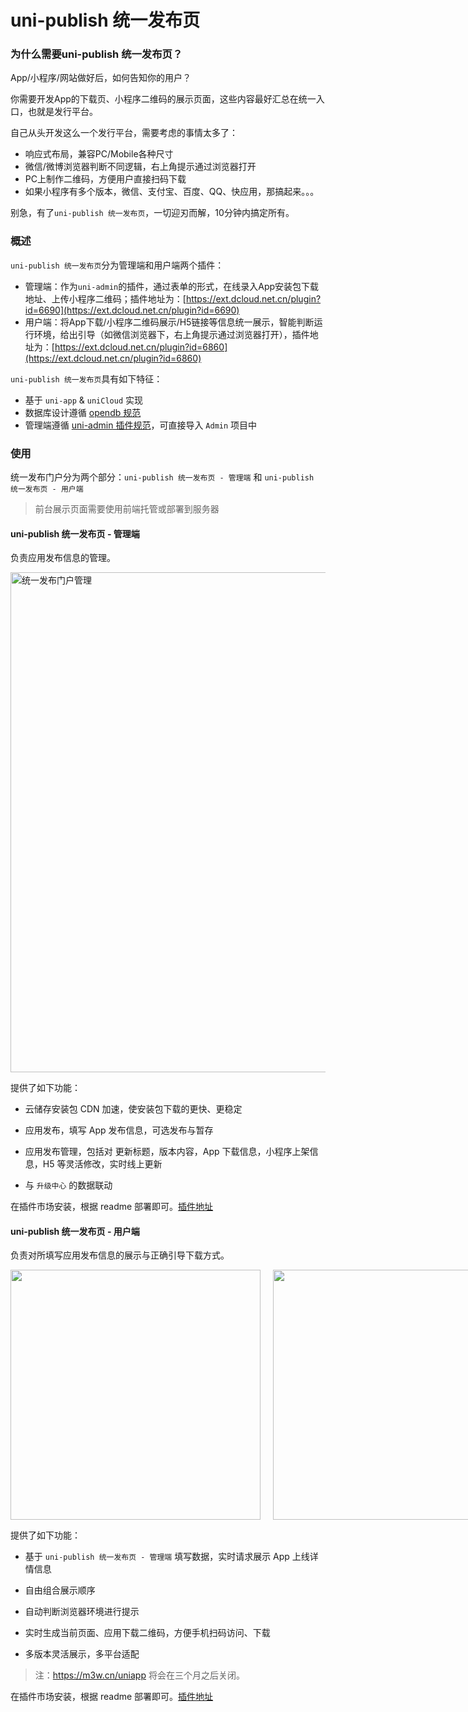 # uni-publish 统一发布页

### 为什么需要uni-publish 统一发布页？

App/小程序/网站做好后，如何告知你的用户？

你需要开发App的下载页、小程序二维码的展示页面，这些内容最好汇总在统一入口，也就是发行平台。

自己从头开发这么一个发行平台，需要考虑的事情太多了：
- 响应式布局，兼容PC/Mobile各种尺寸
- 微信/微博浏览器判断不同逻辑，右上角提示通过浏览器打开
- PC上制作二维码，方便用户直接扫码下载
- 如果小程序有多个版本，微信、支付宝、百度、QQ、快应用，那搞起来。。。

别急，有了`uni-publish 统一发布页`，一切迎刃而解，10分钟内搞定所有。

### 概述

`uni-publish 统一发布页`分为管理端和用户端两个插件：

- 管理端：作为`uni-admin`的插件，通过表单的形式，在线录入App安装包下载地址、上传小程序二维码；插件地址为：[https://ext.dcloud.net.cn/plugin?id=6690](https://ext.dcloud.net.cn/plugin?id=6690)
- 用户端：将App下载/小程序二维码展示/H5链接等信息统一展示，智能判断运行环境，给出引导（如微信浏览器下，右上角提示通过浏览器打开），插件地址为：[https://ext.dcloud.net.cn/plugin?id=6860](https://ext.dcloud.net.cn/plugin?id=6860)

`uni-publish 统一发布页`具有如下特征：

- 基于 `uni-app` & `uniCloud` 实现
- 数据库设计遵循 [opendb 规范](opendb.md)
- 管理端遵循 [uni-admin 插件规范](/uniCloud/admin)，可直接导入 `Admin` 项目中

### 使用

统一发布门户分为两个部分：`uni-publish 统一发布页 - 管理端` 和 `uni-publish 统一发布页 - 用户端`

> 前台展示页面需要使用前端托管或部署到服务器

#### uni-publish 统一发布页 - 管理端

负责应用发布信息的管理。

<div align="left">
	<img src="https://web-assets.dcloud.net.cn/unidoc/zh/uni-portal-manager-list.png" alt="统一发布门户管理" width="800"></img>
</div>

提供了如下功能：

- 云储存安装包 CDN 加速，使安装包下载的更快、更稳定

- 应用发布，填写 App 发布信息，可选发布与暂存

- 应用发布管理，包括对 更新标题，版本内容，App 下载信息，小程序上架信息，H5 等灵活修改，实时线上更新

- 与 `升级中心` 的数据联动

在插件市场安装，根据 readme 部署即可。[插件地址](https://ext.dcloud.net.cn/plugin?id=6690)

#### uni-publish 统一发布页 - 用户端

负责对所填写应用发布信息的展示与正确引导下载方式。

<div align="left" style="display:flex;align-items:center;">
  <img src="https://web-assets.dcloud.net.cn/unidoc/zh/uni-portal-pc.png" height="400"></img>
	<img style="margin-left:20px;" src="https://web-assets.dcloud.net.cn/unidoc/zh/uni-portal-mobile.png" height="400"></img>
	<img style="margin-left:20px;" src="https://web-assets.dcloud.net.cn/unidoc/zh/uni-portal-app-desc.png" height="400"></img>
	<img style="margin-left:20px;" src="https://web-assets.dcloud.net.cn/unidoc/zh/uni-portal-mp.jpg" height="400"></img>
</div>


提供了如下功能：

- 基于 `uni-publish 统一发布页 - 管理端` 填写数据，实时请求展示 App 上线详情信息

- 自由组合展示顺序

- 自动判断浏览器环境进行提示

- 实时生成当前页面、应用下载二维码，方便手机扫码访问、下载

- 多版本灵活展示，多平台适配

> 注：https://m3w.cn/uniapp 将会在三个月之后关闭。

在插件市场安装，根据 readme 部署即可。[插件地址](https://ext.dcloud.net.cn/plugin?id=6691)
